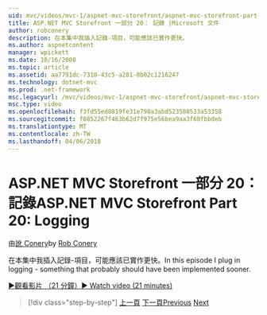 ```yaml
---
uid: mvc/videos/mvc-1/aspnet-mvc-storefront/aspnet-mvc-storefront-part-20-logging
title: ASP.NET MVC Storefront 一部分 20： 記錄 |Microsoft 文件
author: robconery
description: 在本集中我插入記錄-項目，可能應該已實作更快。
ms.author: aspnetcontent
manager: wpickett
ms.date: 10/16/2008
ms.topic: article
ms.assetid: aa7791dc-7310-43c5-a281-0b02c1216247
ms.technology: dotnet-mvc
ms.prod: .net-framework
msc.legacyurl: /mvc/videos/mvc-1/aspnet-mvc-storefront/aspnet-mvc-storefront-part-20-logging
msc.type: video
ms.openlocfilehash: f3fd55ed8819fe31e798a3abd523508533a53358
ms.sourcegitcommit: f8852267f463b62d7f975e56bea9aa3f68fbbdeb
ms.translationtype: MT
ms.contentlocale: zh-TW
ms.lasthandoff: 04/06/2018
---
```

<a name="aspnet-mvc-storefront-part-20-logging"></a><span data-ttu-id="e6e7e-103">ASP.NET MVC Storefront 一部分 20： 記錄</span><span class="sxs-lookup"><span data-stu-id="e6e7e-103">ASP.NET MVC Storefront Part 20: Logging</span></span>
====================
<span data-ttu-id="e6e7e-104">由[訛 Conery](https://github.com/robconery)</span><span class="sxs-lookup"><span data-stu-id="e6e7e-104">by [Rob Conery](https://github.com/robconery)</span></span>

<span data-ttu-id="e6e7e-105">在本集中我插入記錄-項目，可能應該已實作更快。</span><span class="sxs-lookup"><span data-stu-id="e6e7e-105">In this episode I plug in logging - something that probably should have been implemented sooner.</span></span>

[<span data-ttu-id="e6e7e-106">&#9654;觀看影片 （21 分鐘）</span><span class="sxs-lookup"><span data-stu-id="e6e7e-106">&#9654; Watch video (21 minutes)</span></span>](https://channel9.msdn.com/Blogs/ASP-NET-Site-Videos/aspnet-mvc-storefront-part-20-logging)

> [!div class="step-by-step"]
> <span data-ttu-id="e6e7e-107">[上一頁](aspnet-mvc-storefront-part-19a-windows-workflow-followup.md)
> [下一頁](aspnet-mvc-storefront-part-21-order-manager-and-personalization.md)</span><span class="sxs-lookup"><span data-stu-id="e6e7e-107">[Previous](aspnet-mvc-storefront-part-19a-windows-workflow-followup.md)
[Next](aspnet-mvc-storefront-part-21-order-manager-and-personalization.md)</span></span>
